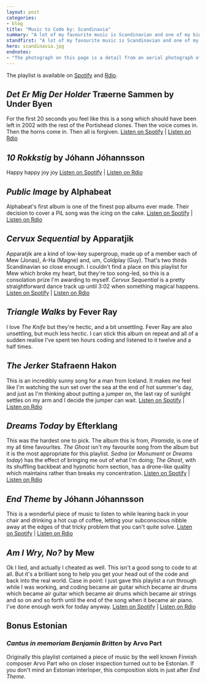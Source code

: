 ```yaml
---
layout: post
categories:
- blog
title: "Music to Code by: Scandinavia"
summary: "A lot of my favourite music is Scandinavian and one of my biggest regrets in life is not going to see A-Ha's farewell tour in 2011. This is a playlist of Scandinavian music I like to listen to when I'm working."
standfirst: "A lot of my favourite music is Scandinavian and one of my biggest regrets in life is not going to see A-Ha's farewell tour in 2011. This is a playlist of Scandinavian music I like to listen to when I'm working. Sadly there was no place for A-Ha."
hero: scandinavia.jpg
endnotes:
- "The photograph on this page is a detail from an aerial photograph of the Scandinavian peninusla (sourced from <a href='http://upload.wikimedia.org/wikipedia/commons/f/f1/Scandinavia_M2002074_lrg.jpg'>Wikimedia Commons</a>)"
---
```


The playlist is available on [Spotify](http://open.spotify.com/user/tomjeatt/playlist/4JGdNBBsONWIUFFS1rev22) and [Rdio](http://rd.io/x/QX_ZvTMkrAs/).

## *Det Er Mig Der Holder* Træerne Sammen by Under Byen

For the first 20 seconds you feel like this is a song which should have been left in 2002 with the rest of the Portishead clones. Then the voice comes in. Then the horns come in. Then all is forgiven. [Listen on Spotify](http://google.com) | [Listen on Rdio](http://google.com)

## *10 Rokkstig* by Jóhann Jóhannsson

Happy happy joy joy [Listen on Spotify](http://google.com) | [Listen on Rdio](http://google.com)

## *Public Image* by Alphabeat

Alphabeat's first album is one of the finest pop albums ever made. Their decision to cover a PiL song was the icing on the cake. [Listen on Spotify](http://google.com) | [Listen on Rdio](http://google.com)

## *Cervux Sequential* by Apparatjik

Apparatjik are a kind of low-key supergroup, made up of a member each of Mew (Jonas), A-Ha (Magne) and, um, Coldplay (Guy). That's two thirds Scandinavian so close enough. I couldn't find a place on this playlist for Mew which broke my heart, but they're too song-led, so this is a consolation prize I'm awarding to myself. *Cervux Sequential* is a pretty straightforward dance track up until 3:02 when something magical happens. [Listen on Spotify](http://google.com) | [Listen on Rdio](http://google.com)

## *Triangle Walks* by Fever Ray

I love *The Knife* but they're hectic, and a bit unsettling. Fever Ray are also unsettling, but much less hectic. I can stick this album on repeat and all of a sudden realise I've spent ten hours coding and listened to it twelve and a half times.

## *The Jerker* Stafraenn Hakon

This is an incredibly sunny song for a man from Iceland. It makes me feel like I'm watching the sun set over the sea at the end of hot summer's day, and just as I'm thinking about putting a jumper on, the last ray of sunlight settles on my arm and I decide the jumper can wait. [Listen on Spotify](http://google.com) | [Listen on Rdio](http://google.com)

## *Dreams Today* by Efterklang

This was the hardest one to pick. The album this is from, *Piramida*, is one of my all time favourites. *The Ghost* isn't my favourite song from the album but it is the most appropriate for this playlist. *Sedna* (or *Monument* or *Dreams today*) has the effect of bringing me out of what I'm doing; *The Ghost*, with its shuffling backbeat and hypnotic horn section, has a drone-like quality which maintains rather than breaks my concentration. [Listen on Spotify](http://google.com) | [Listen on Rdio](http://google.com)

## *End Theme* by Jóhann Jóhannsson

This is a wonderful piece of music to listen to while leaning back in your chair and drinking a hot cup of coffee, letting your subconscious nibble away at the edges of that tricky problem that you can't quite solve. [Listen on Spotify](http://google.com) | [Listen on Rdio](http://google.com)

## *Am I Wry, No?* by Mew

Ok I lied, and actually I cheated as well. This isn't a good song to code to at all. But it's a brilliant song to help you get your head out of the code and back into the real world. Case in point: I just gave this playlist a run through while I was working, and coding became air guitar which became air drums which became air guitar which became air drums which became air strings and so on and so forth until the end of the song when it became air piano. I've done enough work for today anyway. [Listen on Spotify](http://google.com) | [Listen on Rdio](http://google.com)

## Bonus Estonian

### *Cantus in memoriam Benjamin Britten* by Arvo Part

Originally this playlist contained a piece of music by the well known Finnish composer Arvo Part who on closer inspection turned out to be Estonian. If you don't mind an Estonian interloper, this composition slots in just after *End Theme*. 